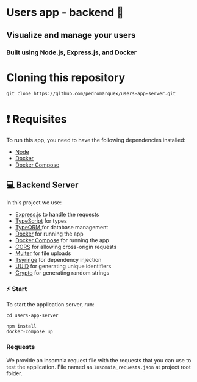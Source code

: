 <h1> Users app - backend 📱</h1>

<h2>
    Visualize and manage your users
</h2>

<h3>
  Built using Node.js, Express.js, and Docker
</h3>

# Cloning this repository

```
git clone https://github.com/pedromarquex/users-app-server.git
```


# ❗️ Requisites

To run this app, you need to have the following dependencies installed:
- [Node](https://nodejs.org/en/)
- [Docker](https://www.docker.com/)
- [Docker Compose](https://docs.docker.com/compose/install/)

## 💻 Backend Server

<p>
  In this project we use:
</p>

- [Express.js](https://expressjs.com/) to handle the requests
- [TypeScript](https://www.typescriptlang.org/) for types
- [TypeORM ](https://typeorm.io/) for database management
- [Docker](https://www.docker.com/) for running the app
- [Docker Compose](https://docs.docker.com/compose/overview/) for running the app
- [CORS](https://enable-cors.org/) for allowing cross-origin requests
- [Multer](https://www.npmjs.com/package/multer) for file uploads
- [Tsyringe](https://www.npmjs.com/package/tsyringe) for dependency injection
- [UUID](https://www.npmjs.com/package/uuid) for generating unique identifiers
- [Crypto](https://www.npmjs.com/package/crypto) for generating random strings

### ⚡️ Start

To start the application server, run:

```
cd users-app-server

npm install
docker-compose up
```

### Requests

We provide an insomnia request file with the requests that you can use to test the application.
File named as `Insomnia_requests.json` at project root folder.
